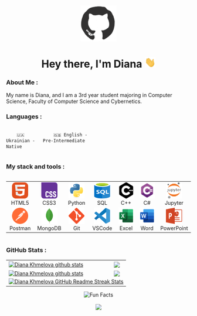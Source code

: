 <div id="header" align="center">

<img src="./assets/github.gif" width="100"/>

<h1>
Hey there, I'm Diana
<img src="./assets/giphy.gif" width="30px" alt="GIF">
</h1>
</div>

### About Me :

My name is Diana, and I am a 3rd year student majoring in Computer Science, Faculty of Computer Science and Cybernetics.

### Languages :

<div style="display: flex; align-items: flex-start; align: center">
<table  align="center">
  <tr>

        🇺🇦 Ukrainian - Native

  </tr>

  <tr>

        🇬🇧 English - Pre-Intermediate

  </tr>
</table>
</div>

### My stack and tools :

<div style="display: flex; align-items: flex-start; align: center">
<table align="center">
  <tr>
     <td align="center"  width="88">
         <img src="./images/01-html5.svg" alt="HTML5" width="44" height="44"/>
      <br>HTML5
    </td>
    <td align="center" width="88">
        <img src="./images/02-css3.svg" alt="CSS3" width="44" height="44"/>
      <br>CSS3
    </td>
    <td align="center" width="88">
        <img src="./images/05-python.svg" alt="Python" width="44" height="44"/>
      <br>Python
    </td>
        <td align="center" width="88">
       <img src="./images/09-sql.svg" alt="SQL" width="44" height="44"/>
      <br>SQL
      </td>
    <td align="center" width="88">
        <img src="./images/cplusplus.svg" alt="C++" width="44" height="44"/>
        <br>C++
    </td>
    <td align="center" width="88">
        <img src="./images/csharp-icon.svg" alt="C#" width="44" height="44"/>
        <br>C#
    </td>
    <td align="center" width="88">
        <img src="./images/jupyter-svgrepo-com.svg" alt="Jupyter" width="44" height="44"/>
        <br>Jupyter
    </td>
  </tr>
      <td align="center" width="88">
        <img src="./images/14-postman.svg" alt="Postman" width="44" height="44"/>
      <br>Postman
    </td>
      </td>
      <td align="center" width="88">
        <img src="./images/15-mongodb.svg" alt="MongoDB" width="44" height="44"/>
      <br>MongoDB
     </td>
     <td align="center" width="88">
        <img src="./images/16-git.svg" alt="Git" width="44" height="44"/>
      <br>Git
    </td>
    <td align="center" width="88">
        <img src="./images/17-vscode.svg" alt="Visual Studio Code" width="44" height="44"/>
        <br>VSCode
    </td>
    <td align="center" width="88">
        <img src="./images/excel-svgrepo-com.svg" alt="Excel" width="44" height="44"/>
        <br>Excel
    </td>
    <td align="center" width="88">
        <img src="./images/word-svgrepo-com.svg" alt="Word" width="44" height="44"/>
        <br>Word
    </td>
    <td align="center" width="88">
        <img src="./images/powerpoing-icon.svg" alt="PowerPoint" width="44" height="44"/>
        <br>PowerPoint
    </td>
</table>
</div>

### GitHub Stats :

<table align="center">
  <tr>
  <td>
  <a href="https://github.com/vn7n24fzkq/github-profile-summary-cards"><img align="center" src="http://github-profile-summary-cards.vercel.app/api/cards/stats?username=fluffyratt&theme=default" alt="Diana Khmelova github stats" /></a>
  </td>
  <td>
  <a href="https://github.com/vn7n24fzkq/github-profile-summary-cards"><img align="center" src="http://github-profile-summary-cards.vercel.app/api/cards/productive-time?username=fluffyratt&theme=default&utcOffset=8" /></a>
  </td>
  </tr>
  <tr>
  <td>
  <a href="https://github.com/vn7n24fzkq/github-profile-summary-cards"><img align="center" src="http://github-profile-summary-cards.vercel.app/api/cards/repos-per-language?username=fluffyratt&theme=default" alt="Diana Khmelova github stats" /></a>
  </td>
  <td>
  <a href="https://github.com/vn7n24fzkq/github-profile-summary-cards"><img align="center" src="http://github-profile-summary-cards.vercel.app/api/cards/most-commit-language?username=fluffyratt&theme=default" /></a>
  </td>
  </tr>
  <tr>
  <td colspan=2 align="center">
  <a href="https://git.io/streak-stats"> <img src="http://github-profile-summary-cards.vercel.app/api/cards/profile-details?username=fluffyratt&theme=default" alt="Diana Khmelova GitHub Readme Streak Stats" /> </a>
  </td>
  </tr>
</table>

<div align=center> 
<img src="https://readme-typing-svg.herokuapp.com?color=%2336BCF7&size=30&center=true&vCenter=true&width=1000&height=50&lines=Fun+Facts:+;Love+joking,+got+a+great+sense+of+humor.+;" alt="Fun Facts" /> 
</div>

<br>

<div align="center">
<a href="https://u8views.com/github/fluffyratt"><img src="https://u8views.com/api/v1/github/profiles/131203377/views/day-week-month-total-count.svg"></a>
</div>
